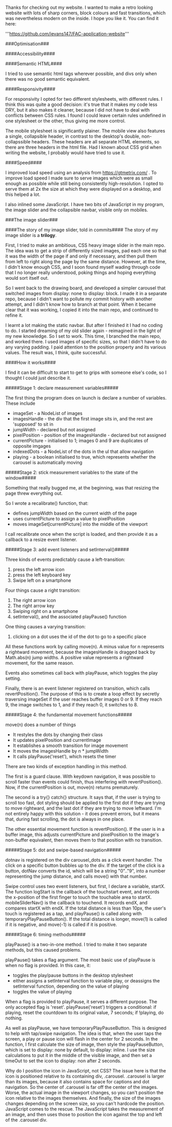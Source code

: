 Thanks for checking out my website. I wanted to make a retro looking website with lots of sharp corners, block colours and fast transitions, which was nevertheless modern on the inside. I hope you like it. You can find it here:

'''https://github.com/ievans147/FAC-application-website'''

###Optimisation###

####Accessibility####


####Semantic HTML####

I tried to use semantic html tags wherever possible, and divs only when there was no good semantic equivalent. 


####Responsivity####

For responsivity I opted for two different stylesheets, with different rules. I think this was quite a good decision: it's true that it makes my code less DRY, but it also makes it cleaner, because I did not have to deal with conflicts between CSS rules. I found I could leave certain rules undefined in one stylesheet or the other, thus giving me more control.

The mobile stylesheet is significantly plainer. The mobile view also features a single, collapsible header, in contrast to the desktop's double, non-collapssible headers. These headers are all separate HTML elements, so there are three headers in the html file. Had I known about CSS grid when writing the website, I probably would have tried to use it. 


####Speed####

I improved load speed using an analysis from https://gtmetrix.com/ . To improve load speed I made sure to serve images which were as small enough as possible while still being consistently high-resolution. I opted to serve them at 2x the size at which they were displayed on a desktop, and this helped a lot. 

I also inlined some JavaScript. I have two bits of JavaScript in my program, the image slider and the collapsible navbar, visible only on mobiles. 

###The image slider###

####The story of my image slider, told in commits####
The story of my image slider is a **trilogy**.

First, I tried to make an ambitious, CSS heavy image slider in the main repo. The idea was to get a strip of differently sized images, pad each one so that it was the width of the page if and only if necessary, and then pull them from left to right along the page by the same distance. However, at the time, I didn't know enough CSS, and I soon found myself wading through code that I no longer really understood, poking things and hoping everything would sort itself out. 

So I went back to the drawing board, and developed a simpler carousel that switched images from display: none to display: block. I made it in a separate repo, because I didn't want to pollute my commit history with another attempt, and I didn't know how to branch at that point. When it became clear that it was working, I copied it into the main repo, and continued to refine it. 

I learnt a lot making the static navbar. But after I finished it I had no coding to do. I started dreaming of my old slider again - reimagined in the light of my new knowledge. So I set to work. This time, I branched the main repo, and worked there. I used images of specific sizes, so that I didn't have to do any varying padding. I paid attention to the position property and its various values. The result was, I think, quite successful. 


####How it works####

I find it can be difficult to start to get to grips with someone else's code, so I thought I could just describe it. 


#####Stage 1: declare measurement variables#####

The first thing the program does on launch is declare a number of variables. These include

- imageSet - a NodeList of images
- imagesHandle - the div that the first image sits in, and the rest are 'supposed' to sit in
- jumpWidth - declared but not assigned
- pixelPosition - position of the imagesHandle - declared but not assigned
- currentPicture - initialised to 1; images 0 and 9 are duplicates of opposite imgages
- indexedDots - a NodeList of the dots in the ul that allow navigation
- playing - a boolean initialised to true, which represents whether the carousel is automatically moving


#####Stage 2: stick measurement variables to the state of the window#####

Something that really bugged me, at the beginning, was that resizing the page threw everything out. 

So I wrote a recalibrate() function, that:
- defines jumpWidth based on the current width of the page
- uses currentPicture to assign a value to pixelPosition
- moves imageSet[currentPicture] into the middle of the viewport

I call recalibrate once when the script is loaded, and then provide it as a callback to a resize event listener.


#####Stage 3: add event listeners and setInterval()#####

Three kinds of events predictably cause a left-transition:
1. press the left arrow icon
2. press the left keyboard key
3. Swipe left on a smartphone

Four things cause a right transition:
1. The right arrow icon
2. The right arrow key
3. Swiping right on a smartphone
4. setInterval(), and the associated playPause() function

One thing causes a varying transition:
1. clicking on a dot uses the id of the dot to go to a specific place

All these functions work by calling move(n). A minus value for n represents a rightward movement, because the imagesHandle is dragged back by Math.abs(n) jump widths. A positive value represents a rightward movement, for the same reason. 

Events also sometimes call back with playPause, which toggles the play setting. 

Finally, there is an event listener registered on transition, which calls revertPosition(). The purpose of this is to create a loop effect by secretly traversing imageSet if the user reaches buffer images 0 or 9. If they reach 9, the image switches to 1, and if they reach 0, it switches to 8.


#####Stage 4: the fundamental movement functions#####

move(n) does a number of things
- It restyles the dots by changing their class
- It updates pixelPosition and currentImage
- It establishes a smooth transition for image movement
- It moves the imagesHandle by n * jumpWidth
- It calls playPause('reset'), which resets the timer

There are two kinds of exception handling in this method. 

The first is a guard clause. With keydown navigation, it was possible to scroll faster than events could finish, thus interfering with revertPosition(). Now, if the currentPosition is out, move(n) returns prematurely. 

The second is a try{} catch{} structure. It says that, if the user is trying to scroll too fast, dot styling should be applied to the first dot if they are trying to move rightward, and the last dot if they are trying to move leftward. I'm not entirely happy with this solution - it does prevent errors, but it means that, during fast scrolling, the dot is always in one place. 

The other essential movement function is revertPosition(). If the user is in a buffer image, this adjusts currentPicture and pixelPosition to the image's non-buffer equivalent, then moves them to that position with no transition.


#####Stage 5: dot and swipe-based navigation#####

dotnav is registered on the div carousel_dots as a click event handler. The click on a specific button bubbles up to the div. If the target of the click is a button, dotNav converts the id, which will be a string "0".."9", into a number representing the jump distance, and calls move() with that number. 

Swipe control uses two event listeners, but first, I declare a variable, startX. The function logStart is the callback of the touchstart event, and records the x-position of the first finger to touch the touchable area to startX. mobileSliderNav() is the callback to touchend. It records endX, and compares startX with endX. If the total distance is less than 10px, the user's touch is registered as a tap, and playPause() is called along with temporaryPlayPauseButton(). If the total distance is longer, move(1) is called if it is negative, and move(-1) is called if it is positive.


#####Stage 6: timing methods#####

playPause() is a two-in-one method. I tried to make it two separate methods, but this caused problems.

playPause() takes a flag argument. The most basic use of playPause is when no flag is provided. In this case, it:
- toggles the play/pause buttons in the desktop stylesheet
- either assigns a setInterval function to variable play, or deassigns the setInterval function, depending on the value of playing
- toggles the value of playing

When a flag is provided to playPause, it serves a different purpose. The only accepted flag is 'reset'. playPause('reset') triggers a conditional: if playing, reset the countdown to its original value, 7 seconds; if !playing, do nothing.

As well as playPause, we have temporaryPlayPauseButton. This is designed to help with tap/swipe navigation. The idea is that, when the user taps the screen, a play or pause icon will flash in the center for 2 seconds. In the function, I first calculate the size of image, then style the playPauseButton, which is set to display: none by default, to display: inline. I use the size calculations to put it in the middle of the visible image, and then set a timeOut to set the icon to display: non after 2 seconds. 

Why do I position the icon in JavaScript, not CSS? The issue here is that the icon is positioned relative to its containing div, .carousel. .carousel is larger than its images, because it also contains space for captions and dot navigation. So the center of .carousel is far off the center of the images. Worse, the actual image in the viewport changes, so you can't position the icon relative to the images themselves. And finally, the size of the images changes depending on the screen size, so you can't hardcode the position. JavaScript comes to the rescue. The JavaScript takes the measurement of an image, and then uses those to position the icon against the top and left of the .carousel div. 